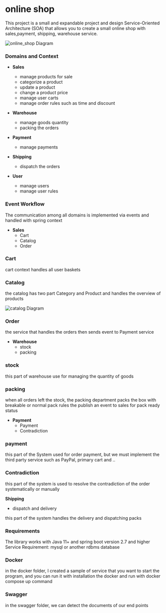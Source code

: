 # online shop

This project is a small and expandable project and design Service-Oriented Architecture (SOA)
that allows you to create a small online shop with sales,payment, shipping, warehouse service.

![online_shop Diagram](https://github.com/nimamoosavi/online-shop/wiki/images/Onlien-shop.png)

### Domains and Context

- **Sales**
    - manage products for sale
    - categorize a product
    - update a product
    - change a product price
    - manage user carts
    - manage order rules such as time and discount

- **Warehouse**
    - manage goods quantity
    - packing the orders

- **Payment**
    - manage payments

- **Shipping**
    - dispatch the orders

- **User**
    - manage users
    - manage user rules

### Event Workflow

The communication among all domains is implemented via events and handled with spring context


- **Sales**
  - Cart
  - Catalog
  - Order

### Cart

cart context handles all user baskets

### Catalog

the catalog has two part Category and Product and handles the overview of products

![catalog Diagram](https://github.com/nimamoosavi/online-shop/wiki/images/catalog.png)

### Order

the service that handles the orders then sends event to Payment service


- **Warehouse**
  - stock
  - packing

### stock

this part of warehouse use for managing the quantity of goods

### packing

when all orders left the stock, the packing department packs the box with breakable or normal pack rules
the publish an event to sales for pack ready status


- **Payment**
  - Payment
  - Contradiction

### payment

this part of the System used for order payment,
but we must implement the third party service such as PayPal, primary cart and ..

### Contradiction

this part of the system is used to resolve the contradiction of the order systematically or manually


**Shipping**
  - dispatch and delivery

this part of the system handles the delivery and dispatching packs


### Requirements
The library works with Java 11+ and spring boot version 2.7 and higher
Service Requirement: mysql or another rdbms database

### Docker
in the docker folder, I created a sample of service that you want to start the program,
and you can run it with installation the docker and run with
docker compose up command


### Swagger
in the swagger folder, we can detect the documents of our end points 

